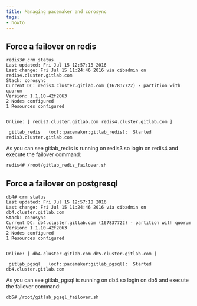 ```yaml
---
title: Managing pacemaker and corosync
tags:
- howto
---
```



## Force a failover on redis

```
redis3# crm status
Last updated: Fri Jul 15 12:57:18 2016
Last change: Fri Jul 15 11:24:46 2016 via cibadmin on redis4.cluster.gitlab.com
Stack: corosync
Current DC: redis3.cluster.gitlab.com (167837722) - partition with quorum
Version: 1.1.10-42f2063
2 Nodes configured
1 Resources configured


Online: [ redis3.cluster.gitlab.com redis4.cluster.gitlab.com ]

 gitlab_redis	(ocf::pacemaker:gitlab_redis):	Started redis3.cluster.gitlab.com
```
As you can see gitlab_redis is running on redis3 so login on redis4 and execute the failover command:
```
redis4# /root/gitlab_redis_failover.sh
```

## Force a failover on postgresql

```
db4# crm status
Last updated: Fri Jul 15 12:57:18 2016
Last change: Fri Jul 15 11:24:46 2016 via cibadmin on db4.cluster.gitlab.com
Stack: corosync
Current DC: db4.cluster.gitlab.com (167837722) - partition with quorum
Version: 1.1.10-42f2063
2 Nodes configured
1 Resources configured


Online: [ db4.cluster.gitlab.com db5.cluster.gitlab.com ]

 gitlab_pgsql	(ocf::pacemaker:gitlab_pgsql):	Started db4.cluster.gitlab.com
```
As you can see gitlab_pgsql is running on db4 so login on db5 and execute the failover command:
```
db5# /root/gitlab_pgsql_failover.sh
```
